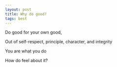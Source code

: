 ```yaml
---
layout: post
title: Why do good?   
tags: best
---
```



Do good for your own good, 

Out of self-respect, principle, character, and integrity 

You are what you do

How do feel about it?







